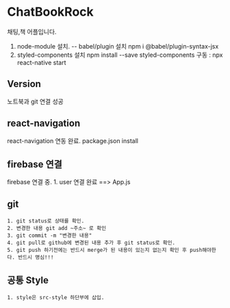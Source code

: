 # ChatBookRock
채팅,책 어플입니다.
1. node-module 설치.
 -- babel/plugin 설치 npm i @babel/plugin-syntax-jsx
2. styled-components 설치 npm install --save styled-components
구동 : npx react-native start

## Version
노트북과 git 연결 성공

## react-navigation
react-navigation 연동 완료. 
package.json install

## firebase 연결
firebase 연결 중.
    1. user 연결 완료 ==> App.js

## git 
    1. git status로 상태를 확인.
    2. 변경한 내용 git add ~주소~ 로 확인
    3. git commit -m "변경한 내용" 
    4. git pull로 github에 변경된 내용 추가 후 git status로 확인.
    5. git push 하기전에는 반드시 merge가 된 내용이 있는지 없는지 확인 후 push해야한다. 반드시 명심!!!

## 공통 Style
    1. style은 src-style 하단부에 삽입.